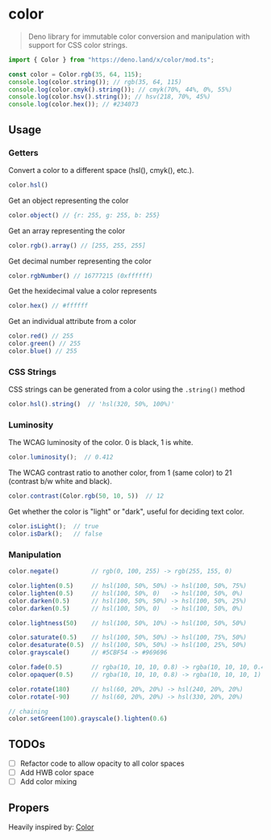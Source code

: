 # color

> Deno library for immutable color conversion and manipulation with support for CSS color strings.

```typescript
import { Color } from "https://deno.land/x/color/mod.ts";

const color = Color.rgb(35, 64, 115);
console.log(color.string()); // rgb(35, 64, 115)
console.log(color.cmyk().string()); // cmyk(70%, 44%, 0%, 55%)
console.log(color.hsv().string()); // hsv(218, 70%, 45%)
console.log(color.hex()); // #234073
```

## Usage

### Getters

Convert a color to a different space (hsl(), cmyk(), etc.).

```typescript
color.hsl()
```

Get an object representing the color

```typescript
color.object() // {r: 255, g: 255, b: 255}
```

Get an array representing the color

```typescript
color.rgb().array() // [255, 255, 255]
```

Get decimal number representing the color

```typescript
color.rgbNumber() // 16777215 (0xffffff)
```

Get the hexidecimal value a color represents

```typescript
color.hex() // #ffffff
```

Get an individual attribute from a color

```typescript
color.red() // 255
color.green() // 255
color.blue() // 255
```

### CSS Strings

CSS strings can be generated from a color using the `.string()` method

```typescript
color.hsl().string()  // 'hsl(320, 50%, 100%)'
```

### Luminosity
The WCAG luminosity of the color. 0 is black, 1 is white.

```typescript
color.luminosity();  // 0.412
```

The WCAG contrast ratio to another color, from 1 (same color) to 21 (contrast b/w white and black).

```typescript
color.contrast(Color.rgb(50, 10, 5))  // 12
```

Get whether the color is "light" or "dark", useful for deciding text color.

```typescript
color.isLight();  // true
color.isDark();   // false
```

### Manipulation

```typescript
color.negate()         // rgb(0, 100, 255) -> rgb(255, 155, 0)

color.lighten(0.5)     // hsl(100, 50%, 50%) -> hsl(100, 50%, 75%)
color.lighten(0.5)     // hsl(100, 50%, 0)   -> hsl(100, 50%, 0%)
color.darken(0.5)      // hsl(100, 50%, 50%) -> hsl(100, 50%, 25%)
color.darken(0.5)      // hsl(100, 50%, 0)   -> hsl(100, 50%, 0%)

color.lightness(50)    // hsl(100, 50%, 10%) -> hsl(100, 50%, 50%)

color.saturate(0.5)    // hsl(100, 50%, 50%) -> hsl(100, 75%, 50%)
color.desaturate(0.5)  // hsl(100, 50%, 50%) -> hsl(100, 25%, 50%)
color.grayscale()      // #5CBF54 -> #969696

color.fade(0.5)        // rgba(10, 10, 10, 0.8) -> rgba(10, 10, 10, 0.4)
color.opaquer(0.5)     // rgba(10, 10, 10, 0.8) -> rgba(10, 10, 10, 1)

color.rotate(180)      // hsl(60, 20%, 20%) -> hsl(240, 20%, 20%)
color.rotate(-90)      // hsl(60, 20%, 20%) -> hsl(330, 20%, 20%)

// chaining
color.setGreen(100).grayscale().lighten(0.6)
```

## TODOs

- [ ] Refactor code to allow opacity to all color spaces
- [ ] Add HWB color space
- [ ] Add color mixing

## Propers

Heavily inspired by: [Color](https://github.com/Qix-/color)